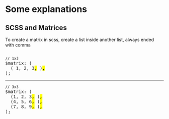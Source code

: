 <h1>Some explanations</h1>
<h2>SCSS and Matrices</h2>
<p>To create a matrix in scss, create a list inside another list, always ended with comma</p>
<pre><p><small>// 1x3</small>
$matrix: (
  ( 1, 2, 3<mark><strong>,</strong></mark> )<mark><strong>,</strong></mark>
);</p><hr/><p><small>// 3x3</small>
$matrix: (
  (1, 2, 3<mark><strong>,</strong></mark> )<mark><strong>,</strong></mark>
  (4, 5, 6<mark><strong>,</strong></mark> )<mark><strong>,</strong></mark>
  (7, 8, 9<mark><strong>,</strong></mark> )<mark><strong>,</strong></mark>
);</p></pre>
